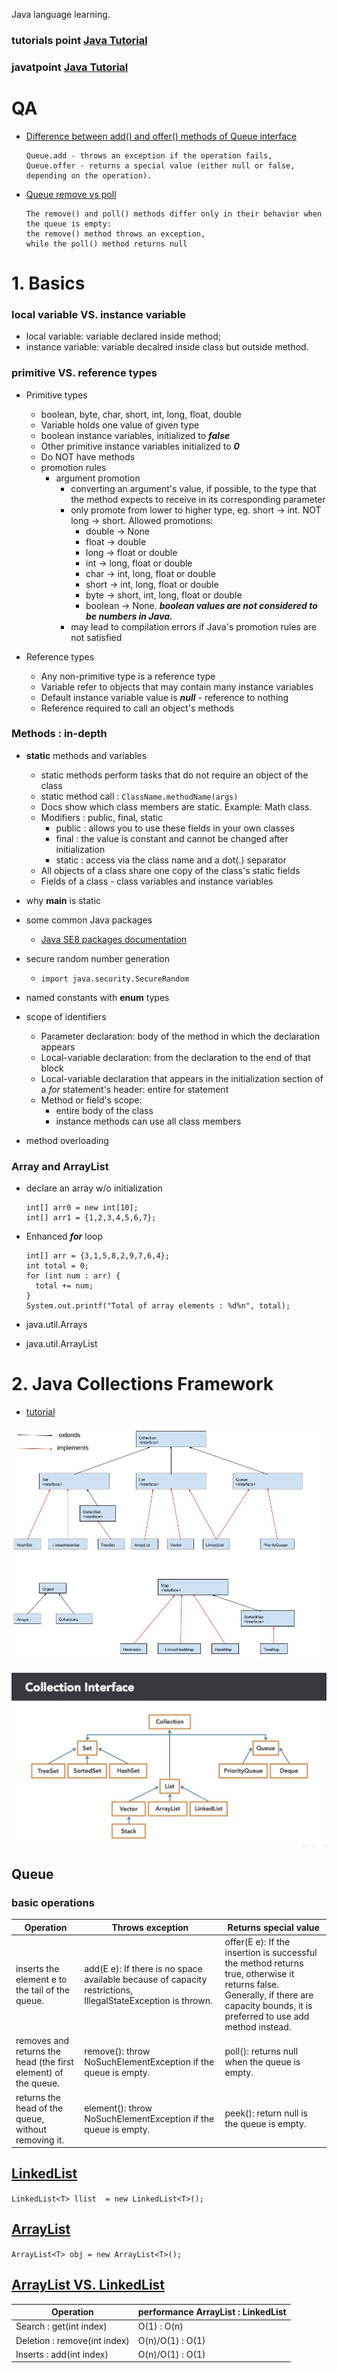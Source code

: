 Java language learning.
### tutorials point [Java Tutorial](https://www.tutorialspoint.com/java/index.htm)
### javatpoint [Java Tutorial](https://www.javatpoint.com/java-tutorial)

# QA
- [Difference between add() and offer() methods of Queue interface](https://stackoverflow.com/questions/20526910/difference-between-add-and-offer-methods-of-queue-interface)
  ```
  Queue.add - throws an exception if the operation fails,
  Queue.offer - returns a special value (either null or false, depending on the operation).
  ```
- [Queue remove vs poll](https://stackoverflow.com/questions/2193450/why-java-provides-two-methods-to-remove-element-from-queue)
  ```
  The remove() and poll() methods differ only in their behavior when the queue is empty:
  the remove() method throws an exception, 
  while the poll() method returns null
  ```

# 1. Basics 
### local variable VS. instance variable
- local variable: variable declared inside method;
- instance variable: variable decalred inside class but outside method.
### primitive VS. reference types
- Primitive types
  - boolean, byte, char, short, int, long, float, double
  - Variable holds one value of given type
  - boolean instance variables, initialized to _**false**_
  - Other primitive instance variables initialized to _**0**_
  - Do NOT have methods
  - promotion rules
    - argument promotion
      - converting an argument's value, if possible, to the type that the method expects to receive in its corresponding parameter
      - only promote from lower to higher type, eg. short -> int. NOT long -> short. Allowed promotions:
        - double -> None
        - float -> double
        - long -> float or double
        - int -> long, float or double
        - char -> int, long, float or double
        - short -> int, long, float or double
        - byte -> short, int, long, float or double
        - boolean -> None. _**boolean values are not considered to be numbers in Java.**_
      - may lead to compilation errors if Java's promotion rules are not satisfied
  
- Reference types
  - Any non-primitive type is a reference type
  - Variable refer to objects that may contain many instance variables
  - Default instance variable value is _**null**_ - reference to nothing
  - Reference required to call an object's methods

### Methods : in-depth
- **static** methods and variables
  - static methods perform tasks that do not require an object of the class
  - static method call : `ClassName.methodName(args)`
  - Docs show which class members are static. Example: Math class.
  - Modifiers : public, final, static
    - public : allows you to use these fields in your own classes
    - final : the value is constant and cannot be changed after initialization
    - static : access via the class name and a dot(.) separator
  - All objects of a class share one copy of the class's static fields
  - Fields of a class - class variables and instance variables
  
- why **main** is static

- some common Java packages
  - [Java SE8 packages documentation](http://docs.oracle.com/javase/8/docs/api/index.html)
  
- secure random number generation
  - `import java.security.SecureRandom`
  
- named constants with **enum** types

- scope of identifiers
  - Parameter declaration: body of the method in which the declaration appears
  - Local-variable declaration: from the declaration to the end of that block
  - Local-variable declaration that appears in the initialization section of a _for_ statement's header: entire for statement
  - Method or field's scope:
    - entire body of the class
    - instance methods can use all class members
    
- method overloading

### Array and ArrayList
- declare an array w/o initialization
  ```
  int[] arr0 = new int[10];
  int[] arr1 = {1,2,3,4,5,6,7};
  ```

- Enhanced _**for**_ loop
  ```
  int[] arr = {3,1,5,8,2,9,7,6,4};
  int total = 0;
  for (int num : arr) {
    total += num;
  }
  System.out.printf("Total of array elements : %d%n", total);
  ```
  
- java.util.Arrays
- java.util.ArrayList

# 2. Java Collections Framework
- [tutorial](http://beginnersbook.com/java-collections-tutorials/)

![Java collections](JAVA-collections.jpg)

![Java collections 2](Java_collections.JPG)

## Queue
### basic operations

 Operation | Throws exception | Returns special value
 --------- | ---------------- | -----------------------
 inserts the element e to the tail of the queue. | add(E e): If there is no space available because of capacity restrictions, IllegalStateException is thrown. | offer(E e): If the insertion is successful the method returns true, otherwise it returns false. Generally, if there are capacity bounds, it is preferred to use add method instead.
 removes and returns the head (the first element) of the queue. | remove(): throw NoSuchElementException if the queue is empty. | poll(): returns null when the queue is empty.
 returns the head of the queue, without removing it. | element(): throw NoSuchElementException if the queue is empty. | peek(): return null is the queue is empty.

## [LinkedList](https://beginnersbook.com/2013/12/linkedlist-in-java-with-example/)
`LinkedList<T> llist  = new LinkedList<T>();`

## [ArrayList](https://beginnersbook.com/2013/12/java-arraylist/)
`ArrayList<T> obj = new ArrayList<T>();`

## [ArrayList VS. LinkedList](https://beginnersbook.com/2013/12/difference-between-arraylist-and-linkedlist-in-java/)

Operation | performance    ArrayList  :   LinkedList
--------- | -------------------------------------------
Search : get(int index) |  O(1)  :  O(n)
Deletion : remove(int index) | O(n)/O(1)  :  O(1)
Inserts : add(int index) |  O(n)/O(1)  :  O(1)



